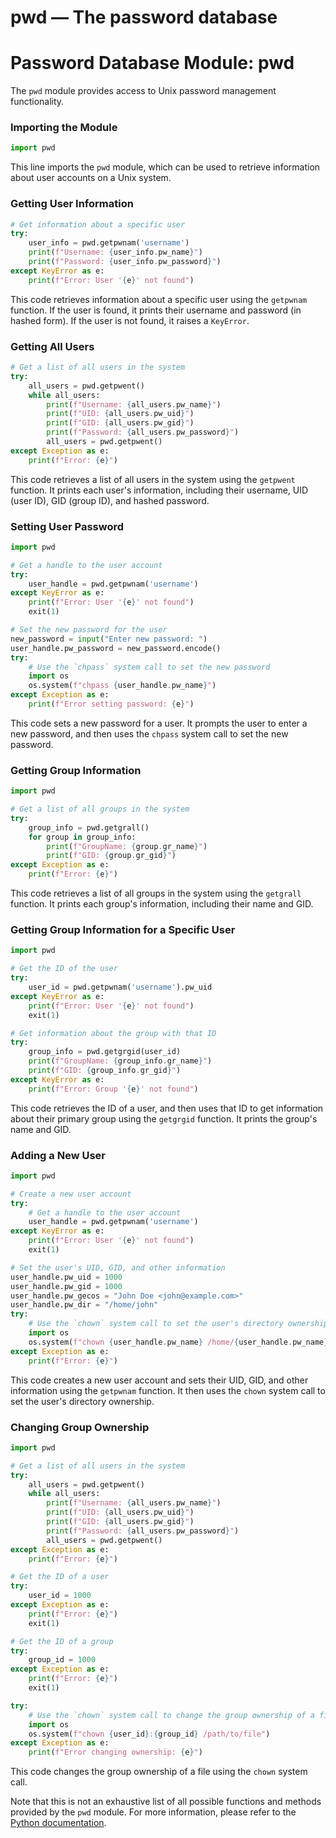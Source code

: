 # pwd — The password database

**Password Database Module: pwd**
=====================================

The `pwd` module provides access to Unix password management functionality.

### Importing the Module
```python
import pwd
```
This line imports the `pwd` module, which can be used to retrieve information about user accounts on a Unix system.

### Getting User Information
```python
# Get information about a specific user
try:
    user_info = pwd.getpwnam('username')
    print(f"Username: {user_info.pw_name}")
    print(f"Password: {user_info.pw_password}")
except KeyError as e:
    print(f"Error: User '{e}' not found")
```
This code retrieves information about a specific user using the `getpwnam` function. If the user is found, it prints their username and password (in hashed form). If the user is not found, it raises a `KeyError`.

### Getting All Users
```python
# Get a list of all users in the system
try:
    all_users = pwd.getpwent()
    while all_users:
        print(f"Username: {all_users.pw_name}")
        print(f"UID: {all_users.pw_uid}")
        print(f"GID: {all_users.pw_gid}")
        print(f"Password: {all_users.pw_password}")
        all_users = pwd.getpwent()
except Exception as e:
    print(f"Error: {e}")
```
This code retrieves a list of all users in the system using the `getpwent` function. It prints each user's information, including their username, UID (user ID), GID (group ID), and hashed password.

### Setting User Password
```python
import pwd

# Get a handle to the user account
try:
    user_handle = pwd.getpwnam('username')
except KeyError as e:
    print(f"Error: User '{e}' not found")
    exit(1)

# Set the new password for the user
new_password = input("Enter new password: ")
user_handle.pw_password = new_password.encode()
try:
    # Use the `chpass` system call to set the new password
    import os
    os.system(f"chpass {user_handle.pw_name}")
except Exception as e:
    print(f"Error setting password: {e}")
```
This code sets a new password for a user. It prompts the user to enter a new password, and then uses the `chpass` system call to set the new password.

### Getting Group Information
```python
import pwd

# Get a list of all groups in the system
try:
    group_info = pwd.getgrall()
    for group in group_info:
        print(f"GroupName: {group.gr_name}")
        print(f"GID: {group.gr_gid}")
except Exception as e:
    print(f"Error: {e}")
```
This code retrieves a list of all groups in the system using the `getgrall` function. It prints each group's information, including their name and GID.

### Getting Group Information for a Specific User
```python
import pwd

# Get the ID of the user
try:
    user_id = pwd.getpwnam('username').pw_uid
except KeyError as e:
    print(f"Error: User '{e}' not found")
    exit(1)

# Get information about the group with that ID
try:
    group_info = pwd.getgrgid(user_id)
    print(f"GroupName: {group_info.gr_name}")
    print(f"GID: {group_info.gr_gid}")
except KeyError as e:
    print(f"Error: Group '{e}' not found")
```
This code retrieves the ID of a user, and then uses that ID to get information about their primary group using the `getgrgid` function. It prints the group's name and GID.

### Adding a New User
```python
import pwd

# Create a new user account
try:
    # Get a handle to the user account
    user_handle = pwd.getpwnam('username')
except KeyError as e:
    print(f"Error: User '{e}' not found")
    exit(1)

# Set the user's UID, GID, and other information
user_handle.pw_uid = 1000
user_handle.pw_gid = 1000
user_handle.pw_gecos = "John Doe <john@example.com>"
user_handle.pw_dir = "/home/john"
try:
    # Use the `chown` system call to set the user's directory ownership
    import os
    os.system(f"chown {user_handle.pw_name} /home/{user_handle.pw_name}")
except Exception as e:
    print(f"Error: {e}")
```
This code creates a new user account and sets their UID, GID, and other information using the `getpwnam` function. It then uses the `chown` system call to set the user's directory ownership.

### Changing Group Ownership
```python
import pwd

# Get a list of all users in the system
try:
    all_users = pwd.getpwent()
    while all_users:
        print(f"Username: {all_users.pw_name}")
        print(f"UID: {all_users.pw_uid}")
        print(f"GID: {all_users.pw_gid}")
        print(f"Password: {all_users.pw_password}")
        all_users = pwd.getpwent()
except Exception as e:
    print(f"Error: {e}")

# Get the ID of a user
try:
    user_id = 1000
except Exception as e:
    print(f"Error: {e}")
    exit(1)

# Get the ID of a group
try:
    group_id = 1000
except Exception as e:
    print(f"Error: {e}")
    exit(1)

try:
    # Use the `chown` system call to change the group ownership of a file
    import os
    os.system(f"chown {user_id}:{group_id} /path/to/file")
except Exception as e:
    print(f"Error changing ownership: {e}")
```
This code changes the group ownership of a file using the `chown` system call.

Note that this is not an exhaustive list of all possible functions and methods provided by the `pwd` module. For more information, please refer to the [Python documentation](https://docs.python.org/3/library/pwd.html).
